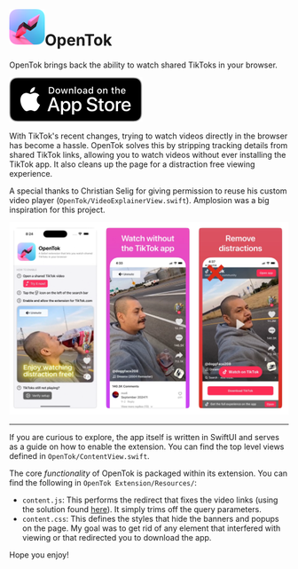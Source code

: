 <img align="left" width="64" height="64" src="icon.png" alt="OpenTok icon">

# OpenTok

OpenTok brings back the ability to watch shared TikToks in your browser.

<a href="https://apps.apple.com/us/app/opentok/id6708240044">![app store](app_store.svg)</a>


With TikTok's recent changes, trying to watch videos directly in the browser has become a hassle. OpenTok solves this by stripping tracking details from shared TikTok links, allowing you to watch videos without ever installing the TikTok app. It also cleans up the page for a distraction free viewing experience.

A special thanks to Christian Selig for giving permission to reuse his custom video player (`OpenTok/VideoExplainerView.swift`). Amplosion was a big inspiration for this project.

<img width="594" src="screenshots.png">

---

If you are curious to explore, the app itself is written in SwiftUI and serves as a guide on how to enable the extension. You can find the top level views defined in `OpenTok/ContentView.swift`.

The core _functionality_ of OpenTok is packaged within its extension. You can find the following in `OpenTok Extension/Resources/`:
- `content.js`: This performs the redirect that fixes the video links (using the solution found [here](https://www.reddit.com/r/Tiktokhelp/comments/1cxeaf6/comment/l5cmpow/?utm_source=share&utm_medium=web3x&utm_name=web3xcss&utm_term=1&utm_content=share_button)). It simply trims off the query parameters.
- `content.css`: This defines the styles that hide the banners and popups on the page. My goal was to get rid of any element that interfered with viewing or that redirected you to download the app.

Hope you enjoy!
